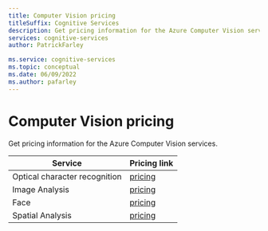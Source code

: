 ```yaml
---
title: Computer Vision pricing
titleSuffix: Cognitive Services
description: Get pricing information for the Azure Computer Vision services.
services: cognitive-services
author: PatrickFarley

ms.service: cognitive-services
ms.topic: conceptual
ms.date: 06/09/2022
ms.author: pafarley
---
```


# Computer Vision pricing

Get pricing information for the Azure Computer Vision services.

| Service | Pricing link |
| --- | --- |
|Optical character recognition | [pricing](https://azure.microsoft.com/pricing/details/cognitive-services/computer-vision)  |
|Image Analysis |[pricing](https://azure.microsoft.com/pricing/details/cognitive-services/computer-vision)   |
|Face | [pricing](https://azure.microsoft.com/pricing/details/cognitive-services/face-api)  | 
|Spatial Analysis| [pricing](https://azure.microsoft.com/pricing/details/cognitive-services/computer-vision)  |